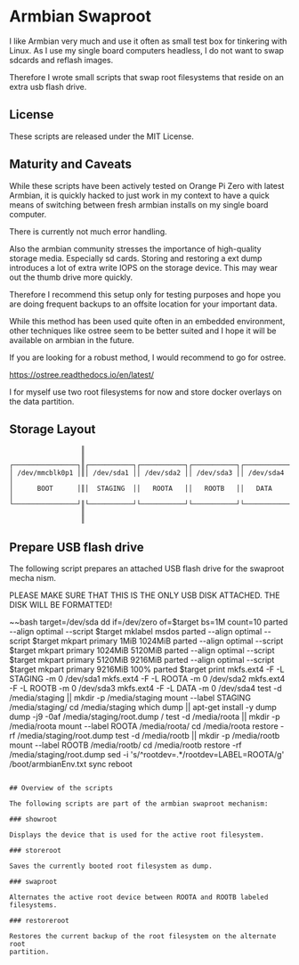 # Armbian Swaproot

I like Armbian very much and use it often as small test box for tinkering with
Linux.
As I use my single board computers headless, I do not want to swap sdcards and
reflash images.

Therefore I wrote small scripts that swap root filesystems that reside on an
extra usb flash drive.

## License

These scripts are released under the MIT License.

## Maturity and Caveats

While these scripts have been actively tested on Orange Pi Zero with latest Armbian,
it is quickly hacked to just work in my context to have a quick means of switching
between fresh armbian installs on my single board computer.

There is currently not much error handling.

Also the armbian community stresses the importance of high-quality storage media.
Especially sd cards. Storing and restoring a ext dump introduces a lot of extra
write IOPS on the storage device. This may wear out the thumb drive more quickly.

Therefore I recommend this setup only for testing purposes and hope you are doing
frequent backups to an offsite location for your important data.

While this method has been used quite often in an embedded environment, other
techniques like ostree seem to be better suited and I hope it will be available
on armbian in the future.

If you are looking for a robust method, I would recommend to go for ostree.

https://ostree.readthedocs.io/en/latest/

I for myself use two root filesystems for now and store docker overlays on the
data partition.

## Storage Layout

~~~
                  ║                                                    
                  ║                                                    
┌────────────────┐║┌───────────┐┌───────────┐┌───────────┐┌───────────┐
│ /dev/mmcblk0p1 │║│ /dev/sda1 ││ /dev/sda2 ││ /dev/sda3 ││ /dev/sda4 │
│      BOOT      │║│  STAGING  ││   ROOTA   ││   ROOTB   ││   DATA    │
└────────────────┘║└───────────┘└───────────┘└───────────┘└───────────┘
                  ║                                                    
                  ║                                                    
~~~ 

## Prepare USB flash drive

The following script prepares an attached USB flash drive for the swaproot mecha
nism.

PLEASE MAKE SURE THAT THIS IS THE ONLY USB DISK ATTACHED.
THE DISK WILL BE FORMATTED!

~~bash
target=/dev/sda
dd if=/dev/zero of=$target bs=1M count=10
parted --align optimal --script $target mklabel msdos
parted --align optimal --script $target mkpart primary 1MiB 1024MiB
parted --align optimal --script $target mkpart primary 1024MiB 5120MiB
parted --align optimal --script $target mkpart primary 5120MiB 9216MiB
parted --align optimal --script $target mkpart primary 9216MiB 100%
parted $target print
mkfs.ext4 -F -L STAGING -m 0 /dev/sda1
mkfs.ext4 -F -L ROOTA -m 0 /dev/sda2
mkfs.ext4 -F -L ROOTB -m 0 /dev/sda3
mkfs.ext4 -F -L DATA -m 0 /dev/sda4
test -d /media/staging || mkdir -p /media/staging
mount --label STAGING /media/staging/
cd /media/staging
which dump || apt-get install -y dump
dump -j9 -0af /media/staging/root.dump /
test -d /media/roota || mkdir -p /media/roota
mount --label ROOTA /media/roota/
cd /media/roota
restore -rf /media/staging/root.dump
test -d /media/rootb || mkdir -p /media/rootb
mount --label ROOTB /media/rootb/
cd /media/rootb
restore -rf /media/staging/root.dump
sed -i 's/^rootdev=.*/rootdev=LABEL=ROOTA/g' /boot/armbianEnv.txt
sync
reboot
~~~

## Overview of the scripts

The following scripts are part of the armbian swaproot mechanism:

### showroot

Displays the device that is used for the active root filesystem.

### storeroot

Saves the currently booted root filesystem as dump.

### swaproot

Alternates the active root device between ROOTA and ROOTB labeled filesystems.

### restoreroot

Restores the current backup of the root filesystem on the alternate root
partition.
